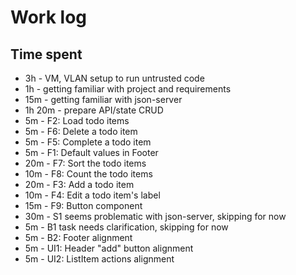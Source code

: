 # Work log

## Time spent

-   3h - VM, VLAN setup to run untrusted code
-   1h - getting familiar with project and requirements
-   15m - getting familiar with json-server
-   1h 20m - prepare API/state CRUD
-   5m - F2: Load todo items
-   5m - F6: Delete a todo item
-   5m - F5: Complete a todo item
-   5m - F1: Default values in Footer
-   20m - F7: Sort the todo items
-   10m - F8: Count the todo items
-   20m - F3: Add a todo item
-   10m - F4: Edit a todo item's label
-   15m - F9: Button component
-   30m - S1 seems problematic with json-server, skipping for now
-   5m - B1 task needs clarification, skipping for now
-   5m - B2: Footer alignment
-   5m - UI1: Header "add" button alignment
-   5m - UI2: ListItem actions alignment
